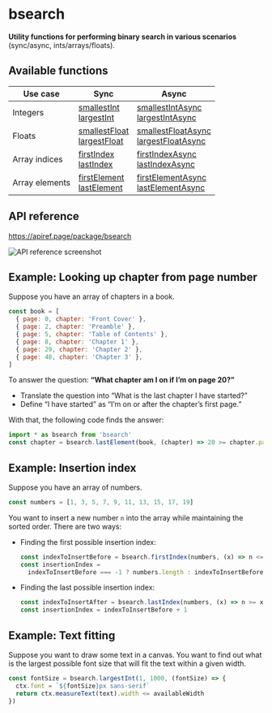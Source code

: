 # bsearch

**Utility functions for performing binary search in various scenarios** (sync/async, ints/arrays/floats).

## Available functions

| Use case       | Sync                                                           | Async                                                                              |
| -------------- | -------------------------------------------------------------- | ---------------------------------------------------------------------------------- |
| Integers       | [smallestInt][smallestint]<br>[largestInt][largestint]         | [smallestIntAsync][smallestintasync]<br>[largestIntAsync][largestintasync]         |
| Floats         | [smallestFloat][smallestfloat]<br>[largestFloat][largestfloat] | [smallestFloatAsync][smallestfloatasync]<br>[largestFloatAsync][largestfloatasync] |
| Array indices  | [firstIndex][firstindex]<br>[lastIndex][lastindex]             | [firstIndexAsync][firstindexasync]<br>[lastIndexAsync][lastindexasync]             |
| Array elements | [firstElement][firstelement]<br>[lastElement][lastelement]     | [firstElementAsync][firstelementasync]<br>[lastElementAsync][lastelementasync]     |

[smallestint]: https://apiref.page/package/bsearch/smallestInt
[largestint]: https://apiref.page/package/bsearch/largestInt
[smallestintasync]: https://apiref.page/package/bsearch/smallestIntAsync
[largestintasync]: https://apiref.page/package/bsearch/largestIntAsync
[smallestfloat]: https://apiref.page/package/bsearch/smallestFloat
[largestfloat]: https://apiref.page/package/bsearch/largestFloat
[smallestfloatasync]: https://apiref.page/package/bsearch/smallestFloatAsync
[largestfloatasync]: https://apiref.page/package/bsearch/largestFloatAsync
[firstindex]: https://apiref.page/package/bsearch/firstIndex
[lastindex]: https://apiref.page/package/bsearch/lastIndex
[firstindexasync]: https://apiref.page/package/bsearch/firstIndexAsync
[lastindexasync]: https://apiref.page/package/bsearch/lastIndexAsync
[firstelement]: https://apiref.page/package/bsearch/firstElement
[lastelement]: https://apiref.page/package/bsearch/lastElement
[firstelementasync]: https://apiref.page/package/bsearch/firstElementAsync
[lastelementasync]: https://apiref.page/package/bsearch/lastElementAsync

## API reference

<https://apiref.page/package/bsearch>

![API reference screenshot](https://ss.dt.in.th/api/screenshots/apiref-bsearch.png)

## Example: Looking up chapter from page number

Suppose you have an array of chapters in a book.

```js
const book = [
  { page: 0, chapter: 'Front Cover' },
  { page: 2, chapter: 'Preamble' },
  { page: 5, chapter: 'Table of Contents' },
  { page: 8, chapter: 'Chapter 1' },
  { page: 29, chapter: 'Chapter 2' },
  { page: 48, chapter: 'Chapter 3' },
]
```

To answer the question: **“What chapter am I on if I’m on page 20?”**

- Translate the question into “What is the last chapter I have started?”
- Define “I have started” as “I’m on or after the chapter’s first page.”

With that, the following code finds the answer:

```js
import * as bsearch from 'bsearch'
const chapter = bsearch.lastElement(book, (chapter) => 20 >= chapter.page)
```

## Example: Insertion index

Suppose you have an array of numbers.

```js
const numbers = [1, 3, 5, 7, 9, 11, 13, 15, 17, 19]
```

You want to insert a new number `n` into the array while maintaining the sorted order. There are two ways:

- Finding the first possible insertion index:

  ```js
  const indexToInsertBefore = bsearch.firstIndex(numbers, (x) => n <= x)
  const insertionIndex =
    indexToInsertBefore === -1 ? numbers.length : indexToInsertBefore
  ```

- Finding the last possible insertion index:

  ```js
  const indexToInsertAfter = bsearch.lastIndex(numbers, (x) => n >= x)
  const insertionIndex = indexToInsertBefore + 1
  ```

## Example: Text fitting

Suppose you want to draw some text in a canvas. You want to find out what is the largest possible font size that will fit the text within a given width.

```js
const fontSize = bsearch.largestInt(1, 1000, (fontSize) => {
  ctx.font = `${fontSize}px sans-serif`
  return ctx.measureText(text).width <= availableWidth
})
```
